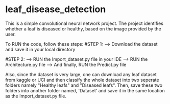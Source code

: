 # leaf_disease_detection
This is a simple convolutional neural network project. The project identifies whether a leaf is diseased or healthy, based on the image provided by the user.

To RUN the code, follow these steps:
#STEP 1: 
  --> Download the dataset and save it in your local directory

#STEP 2:
  --> RUN the Import_dataset.py file in your IDE
  --> RUN the Architecture.py file
  --> And finally, RUN the Predict.py file



Also, since the dataset is very large, one can download any leaf dataset from kaggle or UCI and then classify the whole dataset into two seperate folders namely "Healthy leafs" and "Diseased leafs".
Then, save these two folders into another folder named, 'Dataset' and save it in the same location as the Import_dataset.py file.
